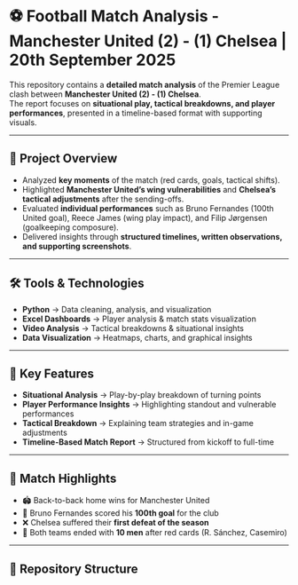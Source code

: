 # ⚽ Football Match Analysis - Manchester United (2) - (1) Chelsea | 20th September 2025

This repository contains a **detailed match analysis** of the Premier League clash between **Manchester United (2) - (1) Chelsea**.  
The report focuses on **situational play, tactical breakdowns, and player performances**, presented in a timeline-based format with supporting visuals.

---

## 📖 Project Overview
- Analyzed **key moments** of the match (red cards, goals, tactical shifts).  
- Highlighted **Manchester United’s wing vulnerabilities** and **Chelsea’s tactical adjustments** after the sending-offs.  
- Evaluated **individual performances** such as Bruno Fernandes (100th United goal), Reece James (wing play impact), and Filip Jørgensen (goalkeeping composure).  
- Delivered insights through **structured timelines, written observations, and supporting screenshots**.  

---

## 🛠️ Tools & Technologies
- **Python** → Data cleaning, analysis, and visualization  
- **Excel Dashboards** → Player analysis & match stats visualization  
- **Video Analysis** → Tactical breakdowns & situational insights  
- **Data Visualization** → Heatmaps, charts, and graphical insights  

---

## 🌟 Key Features
- **Situational Analysis** → Play-by-play breakdown of turning points  
- **Player Performance Insights** → Highlighting standout and vulnerable performances  
- **Tactical Breakdown** → Explaining team strategies and in-game adjustments  
- **Timeline-Based Match Report** → Structured from kickoff to full-time  

---

## 🔑 Match Highlights
- 🏟️ Back-to-back home wins for Manchester United  
- 🎯 Bruno Fernandes scored his **100th goal** for the club  
- ❌ Chelsea suffered their **first defeat of the season**  
- 🔴 Both teams ended with **10 men** after red cards (R. Sánchez, Casemiro)  

---

## 📂 Repository Structure
